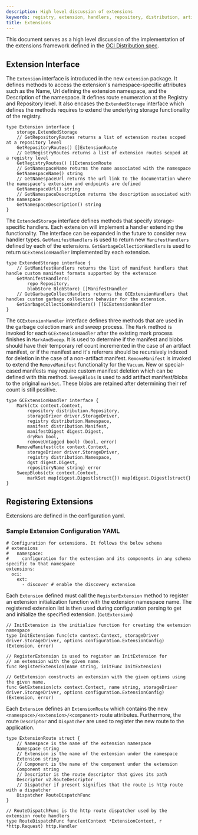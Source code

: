 ```yaml
---
description: High level discussion of extensions
keywords: registry, extension, handlers, repository, distribution, artifacts
title: Extensions
---
```


This document serves as a high level discussion of the implementation of the extensions framework defined in the [OCI Distribution spec](https://github.com/opencontainers/distribution-spec/tree/main/extensions).

## Extension Interface

The `Extension` interface is introduced in the new `extension` package. It defines methods to access the extension's namespace-specific attributes such as the Name, Url defining the extension namespace, and the Description of the namespace. It defines route enumeration at the Registry and Repository level. It also encases the `ExtendedStorage` interface which defines the methods requires to extend the underlying storage functionality of the registry. 

```
type Extension interface {
	storage.ExtendedStorage
	// GetRepositoryRoutes returns a list of extension routes scoped at a repository level
	GetRepositoryRoutes() []ExtensionRoute
	// GetRegistryRoutes returns a list of extension routes scoped at a registry level
	GetRegistryRoutes() []ExtensionRoute
	// GetNamespaceName returns the name associated with the namespace
	GetNamespaceName() string
	// GetNamespaceUrl returns the url link to the documentation where the namespace's extension and endpoints are defined
	GetNamespaceUrl() string
	// GetNamespaceDescription returns the description associated with the namespace
	GetNamespaceDescription() string
}
```

The `ExtendedStorage` interface defines methods that specify storage-specific handlers. Each extension will implement a handler extending the functionality. The interface can be expanded in the future to consider new handler types.
`GetManifestHandlers` is used to return new `ManifestHandlers` defined by each of the extensions.
`GetGarbageCollectionHandlers` is used to return `GCExtensionHandler` implemented by each extension.

```
type ExtendedStorage interface {
	// GetManifestHandlers returns the list of manifest handlers that handle custom manifest formats supported by the extension
	GetManifestHandlers(
		repo Repository,
		blobStore BlobStore) []ManifestHandler
    // GetGarbageCollectHandlers returns the GCExtensionHandlers that handles custom garbage collection behavior for the extension.
	GetGarbageCollectionHandlers() []GCExtensionHandler
}
```

The `GCExtensionHandler` interface defines three methods that are used in the garbage colection mark and sweep process. The `Mark` method is invoked for each `GCExtensionHandler` after the existing mark process finishes in `MarkAndSweep`. It is used to determine if the manifest and blobs should have their temporary ref count incremented in the case of an artifact manifest, or if the manifest and it's referrers should be recursively indexed for deletion in the case of a non-artifact manifest. `RemoveManifest` is invoked to extend the `RemoveManifest` functionality for the `Vacuum`. New or special-cased manifests may require custom manifest deletion which can be defined with this method. `SweepBlobs` is used to add artifact manifest/blobs to the original `markSet`. These blobs are retained after determining their ref count is still positive. 

```
type GCExtensionHandler interface {
	Mark(ctx context.Context,
		repository distribution.Repository,
		storageDriver driver.StorageDriver,
		registry distribution.Namespace,
		manifest distribution.Manifest,
		manifestDigest digest.Digest,
		dryRun bool,
		removeUntagged bool) (bool, error)
	RemoveManifest(ctx context.Context,
		storageDriver driver.StorageDriver,
		registry distribution.Namespace,
		dgst digest.Digest,
		repositoryName string) error
	SweepBlobs(ctx context.Context,
		markSet map[digest.Digest]struct{}) map[digest.Digest]struct{}
}
```

## Registering Extensions

Extensions are defined in the configuration yaml. 

### Sample Extension Configuration YAML
```
# Configuration for extensions. It follows the below schema
# extensions
#   namespace:
#     configuration for the extension and its components in any schema specific to that namespace
extensions:
  oci: 
    ext:
      - discover # enable the discovery extension
```

Each `Extension` defined must call the `RegisterExtension` method to register an extension initialization function with the extension namespace name. The registered extension list is then used during configuration parsing to get and initialize the specified extension. (`GetExtension`)

```
// InitExtension is the initialize function for creating the extension namespace
type InitExtension func(ctx context.Context, storageDriver driver.StorageDriver, options configuration.ExtensionConfig) (Extension, error)

// RegisterExtension is used to register an InitExtension for
// an extension with the given name.
func RegisterExtension(name string, initFunc InitExtension)

// GetExtension constructs an extension with the given options using the given name.
func GetExtension(ctx context.Context, name string, storageDriver driver.StorageDriver, options configuration.ExtensionConfig) (Extension, error)
```

Each `Extension` defines an `ExtensionRoute` which contains the new `<namespace>/<extension>/<component>` route attributes. Furthermore, the route `Descriptor` and `Dispatcher` are used to register the new route to the application. 

```
type ExtensionRoute struct {
	// Namespace is the name of the extension namespace
	Namespace string
	// Extension is the name of the extension under the namespace
	Extension string
	// Component is the name of the component under the extension
	Component string
	// Descriptor is the route descriptor that gives its path
	Descriptor v2.RouteDescriptor
	// Dispatcher if present signifies that the route is http route with a dispatcher
	Dispatcher RouteDispatchFunc
}

// RouteDispatchFunc is the http route dispatcher used by the extension route handlers
type RouteDispatchFunc func(extContext *ExtensionContext, r *http.Request) http.Handler
```



